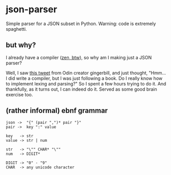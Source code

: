 # json-parser

Simple parser for a JSON subset in Python. Warning: code is extremely spaghetti.

## but why?

I already have a compiler ([zen, btw](https://github.com/pes18fan/zen)), so why
am I making just a JSON parser?

Well, I saw [this tweet](https://x.com/TheGingerBill/status/1874621905451593738)
from Odin creator gingerbill, and just thought, "Hmm... I did write a compiler,
but I was just following a book. Do I really know how to implement lexing and
parsing?" So I spent a few hours trying to do it. And thankfully, as it turns
out, I can indeed do it. Served as some good brain exercise too.

## (rather informal) ebnf grammar

```ebnf
json ->  "{" (pair ",")* pair "}"
pair ->  key ":" value

key   -> str
value -> str | num

str   -> "\"" CHAR* "\""
num   -> DIGIT*

DIGIT -> "0" - "9"
CHAR  -> any unicode character
```
